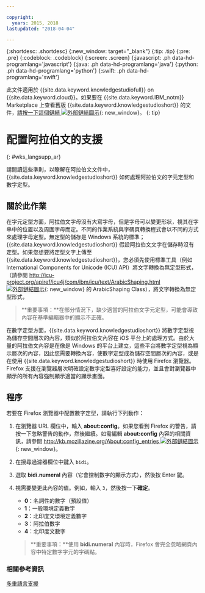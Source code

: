 ```yaml
---

copyright:
  years: 2015, 2018
lastupdated: "2018-04-04"

---
```


{:shortdesc: .shortdesc}
{:new_window: target="_blank"}
{:tip: .tip}
{:pre: .pre}
{:codeblock: .codeblock}
{:screen: .screen}
{:javascript: .ph data-hd-programlang='javascript'}
{:java: .ph data-hd-programlang='java'}
{:python: .ph data-hd-programlang='python'}
{:swift: .ph data-hd-programlang='swift'}

此文件適用於 {{site.data.keyword.knowledgestudiofull}} on {{site.data.keyword.cloud}}。如果要在 {{site.data.keyword.IBM_notm}} Marketplace 上查看舊版 {{site.data.keyword.knowledgestudioshort}} 的文件，[請按一下這個鏈結 ![外部鏈結圖示](../../icons/launch-glyph.svg "外部鏈結圖示")](https://console.bluemix.net/docs/services/knowledge-studio/language-support-arabic.html){: new_window}。
{: tip}

# 配置阿拉伯文的支援
{: #wks_langsupp_ar}

請閱讀這些準則，以瞭解在阿拉伯文文件中，{{site.data.keyword.knowledgestudioshort}} 如何處理阿拉伯文的字元定型和數字定型。

## 關於此作業

在字元定型方面，阿拉伯文字母沒有大寫字母，但是字母可以變更形狀，視其在字串中的位置以及周圍字母而定。不同的作業系統與字碼頁轉換程式會以不同的方式來處理字母定型。無定型的儲存是 Windows 系統的標準；{{site.data.keyword.knowledgestudioshort}} 假設阿拉伯文文字在儲存時沒有定型。如果您想要將定型文字上傳至 {{site.data.keyword.knowledgestudioshort}}，您必須先使用標準工具（例如 International Components for Unicode (ICU) API）將文字轉換為無定型形式，（請參閱 [http://icu-project.org/apiref/icu4j/com/ibm/icu/text/ArabicShaping.html ![外部鏈結圖示](../../icons/launch-glyph.svg "外部鏈結圖示")](http://icu-project.org/apiref/icu4j/com/ibm/icu/text/ArabicShaping.html){: new_window} 的 ArabicShaping Class），將文字轉換為無定型形式，

> **重要事項：**在部分情況下，缺少適當的阿拉伯文字元定型，可能會導致內容在基準編輯器中的顯示不正確。

在數字定型方面，{{site.data.keyword.knowledgestudioshort}} 將數字定型視為儲存空間層次的內容，類似於阿拉伯文內容在 iOS 平台上的處理方式。由於大量的阿拉伯文內容是在像是 Windows 的平台上建立，這些平台將數字定型視為顯示層次的內容，因此您需要轉換內容，使數字定型成為儲存空間層次的內容，或是在使用 {{site.data.keyword.knowledgestudioshort}} 時使用 Firefox 瀏覽器。Firefox 支援在瀏覽器層次明確設定數字定型喜好設定的能力，並且會對瀏覽器中顯示的所有內容強制顯示適當的顯示畫面。

## 程序

若要在 Firefox 瀏覽器中配置數字定型，請執行下列動作：

1. 在瀏覽器 URL 欄位中，輸入 **about:config**。如果您看到 Firefox 的警告，請按一下忽略警告的動作，然後繼續。如需編輯 **about:config** 內容的相關資訊，請參閱 [http://kb.mozillazine.org/About:config_entries ![外部鏈結圖示](../../icons/launch-glyph.svg "外部鏈結圖示")](http://kb.mozillazine.org/About:config_entries){: new_window}。
1. 在搜尋過濾器欄位中鍵入 `bidi`。
1. 選取 **bidi.numeral** 內容（它會控制數字的顯示方式），然後按 Enter 鍵。
1. 視需要變更此內容的值。例如，輸入 `3`，然後按一下**確定**。

    - **0**：名詞性的數字（預設值）
    - **1**：一般環境定義數字
    - **2**：北印度文環境定義數字
    - **3**：阿拉伯數字
    - **4**：北印度文數字

    > **重要事項：**使用 **bidi.numeral** 內容時，Firefox 會完全忽略網頁內容中特定數字字元的字碼點。

### 相關參考資訊

[多重語言支援](/docs/services/watson-knowledge-studio/language-support.html)

